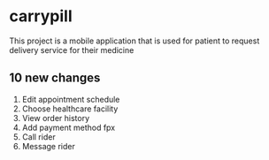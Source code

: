 # carrypill

This project is a mobile application that is used for patient to request delivery service for their medicine

## 10 new changes


1. Edit appointment schedule
2. Choose healthcare facility
3. View order history
4. Add payment method fpx
5. Call rider
6. Message rider
